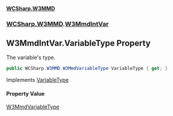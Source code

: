 #### [WCSharp.W3MMD](README.md 'README')
### [WCSharp.W3MMD](WCSharp.W3MMD.md 'WCSharp.W3MMD').[W3MmdIntVar](WCSharp.W3MMD.W3MmdIntVar.md 'WCSharp.W3MMD.W3MmdIntVar')

## W3MmdIntVar.VariableType Property

The variable's type.

```csharp
public WCSharp.W3MMD.W3MmdVariableType VariableType { get; }
```

Implements [VariableType](WCSharp.W3MMD.IW3MmdVar.VariableType.md 'WCSharp.W3MMD.IW3MmdVar.VariableType')

#### Property Value
[W3MmdVariableType](WCSharp.W3MMD.W3MmdVariableType.md 'WCSharp.W3MMD.W3MmdVariableType')